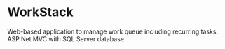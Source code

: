 # WorkStack
Web-based application to manage work queue including recurring tasks. ASP.Net MVC with SQL Server database.
